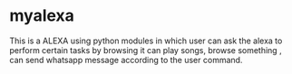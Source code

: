 # myalexa
This is a ALEXA using python modules in which user can ask the alexa to perform certain tasks by browsing 
it can play songs, browse something , can send whatsapp message according to the user command.
